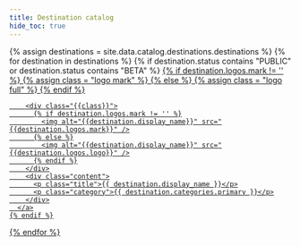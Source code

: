 ```yaml
---
title: Destination catalog
hide_toc: true
---
```


<div class="l-chiclet-collection">
  {% assign destinations = site.data.catalog.destinations.destinations %}
  {% for destination in destinations %}
    {% if destination.status contains "PUBLIC" or destination.status contains "BETA" %}
      <a  class="chiclet-item" href="{{site.baseurl}}/{{ destination.name | replace: "catalog", "connections" }}">
        {% if destination.logos.mark != '' %}
          {% assign class = "logo mark" %}
        {% else %}
          {% assign class = "logo full" %}
        {% endif %}

        <div class="{{class}}">
          {% if destination.logos.mark != '' %}
            <img alt="{{destination.display_name}}" src="{{destination.logos.mark}}" />
          {% else %}
            <img alt="{{destination.display_name}}" src="{{destination.logos.logo}}" />
          {% endif %}
        </div>
        <div class="content">
          <p class="title">{{ destination.display_name }}</p>
          <p class="category">{{ destination.categories.primary }}</p>
        </div>
      </a>
    {% endif %}
  {% endfor %}